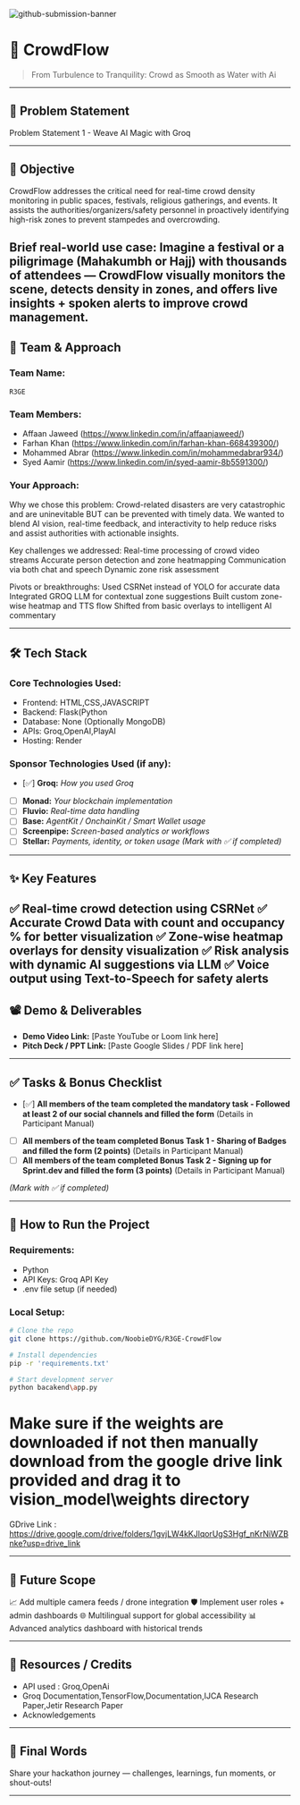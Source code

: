 ![github-submission-banner](https://github.com/user-attachments/assets/a1493b84-e4e2-456e-a791-ce35ee2bcf2f)

# 🚀 CrowdFlow

> From Turbulence to Tranquility: Crowd as Smooth as Water with Ai

---

## 📌 Problem Statement

Problem Statement 1 - Weave AI Magic with Groq

---

## 🎯 Objective

CrowdFlow addresses the critical need for real-time crowd density monitoring in public spaces, festivals, religious gatherings, and events. It assists the authorities/organizers/safety personnel in proactively identifying high-risk zones to prevent stampedes and overcrowding.

Brief real-world use case:
Imagine a festival or a piligrimage (Mahakumbh or Hajj) with thousands of attendees — CrowdFlow visually monitors the scene, detects density in zones, and offers live insights + spoken alerts to improve crowd management.
---

## 🧠 Team & Approach

### Team Name:  
`R3GE`

### Team Members:  
- Affaan Jaweed (https://www.linkedin.com/in/affaanjaweed/) 
- Farhan Khan (https://www.linkedin.com/in/farhan-khan-668439300/)
- Mohammed Abrar (https://www.linkedin.com/in/mohammedabrar934/)
- Syed Aamir (https://www.linkedin.com/in/syed-aamir-8b5591300/)

### Your Approach:  
Why we chose this problem:
Crowd-related disasters are very catastrophic and are uninevitable BUT can be prevented with timely data. We wanted to blend AI vision, real-time feedback, and interactivity to help reduce risks and assist authorities with actionable insights.

Key challenges we addressed:
Real-time processing of crowd video streams
Accurate person detection and zone heatmapping
Communication via both chat and speech
Dynamic zone risk assessment

Pivots or breakthroughs:
Used CSRNet instead of YOLO for accurate data
Integrated GROQ LLM for contextual zone suggestions
Built custom zone-wise heatmap and TTS flow
Shifted from basic overlays to intelligent AI commentary

---

## 🛠️ Tech Stack

### Core Technologies Used:
- Frontend: HTML,CSS,JAVASCRIPT
- Backend: Flask(Python
- Database: None (Optionally MongoDB)
- APIs: Groq,OpenAI,PlayAI
- Hosting: Render

### Sponsor Technologies Used (if any):
- [✅] **Groq:** _How you used Groq_  
- [ ] **Monad:** _Your blockchain implementation_  
- [ ] **Fluvio:** _Real-time data handling_  
- [ ] **Base:** _AgentKit / OnchainKit / Smart Wallet usage_  
- [ ] **Screenpipe:** _Screen-based analytics or workflows_  
- [ ] **Stellar:** _Payments, identity, or token usage_
*(Mark with ✅ if completed)*
---

## ✨ Key Features
✅ Real-time crowd detection using CSRNet
✅ Accurate Crowd Data with count and occupancy % for better visualization
✅ Zone-wise heatmap overlays for density visualization
✅ Risk analysis with dynamic AI suggestions via LLM
✅ Voice output using Text-to-Speech for safety alerts
---

## 📽️ Demo & Deliverables

- **Demo Video Link:** [Paste YouTube or Loom link here]  
- **Pitch Deck / PPT Link:** [Paste Google Slides / PDF link here]  

---

## ✅ Tasks & Bonus Checklist

- [✅] **All members of the team completed the mandatory task - Followed at least 2 of our social channels and filled the form** (Details in Participant Manual)  
- [ ] **All members of the team completed Bonus Task 1 - Sharing of Badges and filled the form (2 points)**  (Details in Participant Manual)
- [ ] **All members of the team completed Bonus Task 2 - Signing up for Sprint.dev and filled the form (3 points)**  (Details in Participant Manual)

*(Mark with ✅ if completed)*

---

## 🧪 How to Run the Project

### Requirements:
- Python
- API Keys: Groq API Key
- .env file setup (if needed)

### Local Setup:
```bash
# Clone the repo
git clone https://github.com/NoobieDYG/R3GE-CrowdFlow

# Install dependencies
pip -r 'requirements.txt'

# Start development server
python bacakend\app.py
```
# Make sure if the weights are downloaded if not then manually download from the google drive link provided and drag it to vision_model\weights directory
GDrive Link : https://drive.google.com/drive/folders/1gvjLW4kKJlqorUgS3Hgf_nKrNiWZBnke?usp=drive_link

---

## 🧬 Future Scope

📈 Add multiple camera feeds / drone integration
🛡️ Implement user roles + admin dashboards
🌐 Multilingual support for global accessibility
📊 Advanced analytics dashboard with historical trends

---

## 📎 Resources / Credits

- API used : Groq,OpenAi
- Groq Documentation,TensorFlow,Documentation,IJCA Research Paper,Jetir Research Paper
- Acknowledgements  

---

## 🏁 Final Words

Share your hackathon journey — challenges, learnings, fun moments, or shout-outs!

---
